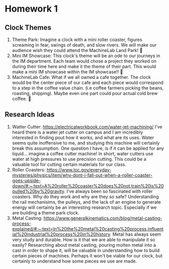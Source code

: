 # Homework 1
## Clock Themes
1. Theme Park: Imagine a clock with a mini roller coaster, figures screaming in fear, swings of death, and slow rivers. We will make our audience wish they could attend the MachineLab Land Park! 🎢
2. Mini IM Showcase: This clock's theme will be an ode to our journeys in the IM department. Each team would chose a project they worked on during their time here and make it the theme of their part. This would make a mini IM showcase within the IM showcase!! 🤖
3. MachineLab Cafe: What if we all owned a cafe together. The clock would be the center piece of our cafe and each piece would correspond to a step in the coffee value chain. (i.e coffee farmers picking the beans, roasting, shipping). Maybe even one part could pour actual cold brew coffee. 🧋 
## Research Ideas
1. Watter Cutter: https://electricalworkbook.com/water-jet-machining/ I've heard there is a water jet cutter on campus and I am incredibly interested in finding pout how it works, and what are its uses. Water seems quite inoffensive to me, and studying this machine will certainly break this assumption. One question I have, is if it can be applied for any liquid... imagine a coffee cutter machine! In short, water cutters use water at high pressures to use precision cutting. This could be a valuable tool for cutting certain materials for our class.
2. Roller Coasters: https://www.loc.gov/everyday-mysteries/physics/item/why-dont-i-fall-out-when-a-roller-coaster-goes-upside-down/#:~:text=A%20roller%20coaster%20does%20not,train%20is%20pulled%20by%20gravity. I've always been so fascinated with roller coasters. Why do they work and why are they so safe? Understanding the rail mechanisims, the pulleys, and the lack of an engine to generate energy will certainly be an interesting research topic. Especially if we are building a theme park clock.
3. Metal Casting: https://www.generalkinematics.com/blog/metal-casting-process-explained/#:~:text=In%20the%20metal%20casting%20process,influential%20industrial%20process%20in%20history. Metal has always seem very study and durable. How is it that we are able to manipulate it so easily? Researching about metal casting, pouring molten metal into a cast in order to shape it, will be valuable in understanding how to build certain pieces of machines. Perhaps it won't be viable for our clock, but certainly to understand how some pieces we use are made.
